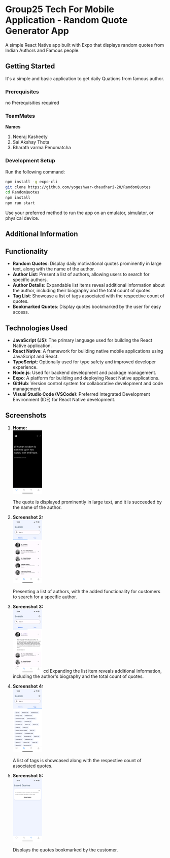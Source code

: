 # Group25 Tech For Mobile Application - Random Quote Generator App

A simple React Native app built with Expo that displays random quotes from Indian Authors and Famous people.

## Getting Started
 It's a simple and basic application to get daily Quations from famous author.

### Prerequisites

no Prerequisities required

### TeamMates

**Names**

1. Neeraj Kasheety 
2. Sai Akshay Thota
3. Bharath varma Penumatcha

### Development Setup

Run the following command:

```bash
npm install -g expo-cli
git clone https://github.com/yogeshwar-chaudhari-20/RandomQuotes
cd RandomQuotes
npm install
npm run start
```

Use your preferred method to run the app on an emulator, simulator, or physical device.

## Additional Information

## Functionality
- **Random Quotes**: Display daily motivational quotes prominently in large text, along with the name of the author.
- **Author List**: Present a list of authors, allowing users to search for specific authors.
- **Author Details**: Expandable list items reveal additional information about the author, including their biography and the total count of quotes.
- **Tag List**: Showcase a list of tags associated with the respective count of quotes.
- **Bookmarked Quotes**: Display quotes bookmarked by the user for easy access.

## Technologies Used
- **JavaScript (JS)**: The primary language used for building the React Native application.
- **React Native**: A framework for building native mobile applications using JavaScript and React.
- **TypeScript**: Optionally used for type safety and improved developer experience.
- **Node.js**: Used for backend development and package management.
- **Expo**: A platform for building and deploying React Native applications.
- **GitHub**: Version control system for collaborative development and code management.
- **Visual Studio Code (VSCode)**: Preferred Integrated Development Environment (IDE) for React Native development.


## Screenshots

1. **Home:**
   <br/>
   <img src="screenshots/img1.png" alt="Caption 1" height="200">

   The quote is displayed prominently in large text, and it is succeeded by the name of the author.

2. **Screenshot 2:**
   <br/>
   <img src="screenshots/img2.png" alt="Caption 1" height="200">

   Presenting a list of authors, with the added functionality for customers to search for a specific author.

3. **Screenshot 3:**
   <br/>
   <img src="screenshots/img3.png" alt="Caption 1" height="200">
cd
   Expanding the list item reveals additional information, including the author's biography and the total count of quotes.

4. **Screenshot 4:**
   <br/>
   <img src="screenshots/img4.png" alt="Caption 1" height="200">

   A list of tags is showcased along with the respective count of associated quotes.

5. **Screenshot 5:**
   <br/>
   <img src="screenshots/img5.png" alt="Caption 1" height="200">

   Displays the quotes bookmarked by the customer.
